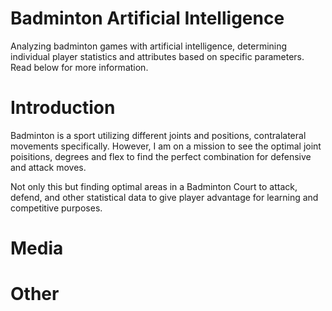 # Badminton Artificial Intelligence
Analyzing badminton games with artificial intelligence, determining individual player statistics and attributes based on specific parameters. Read below for more information.

# Introduction

Badminton is a sport utilizing different joints and positions, contralateral movements specifically. However, I am on a mission to see the optimal joint poisitions, degrees and flex to find the perfect combination for defensive and attack moves. 

Not only this but finding optimal areas in a Badminton Court to attack, defend, and other statistical data to give player advantage for learning and competitive purposes. 

# Media

# Other
